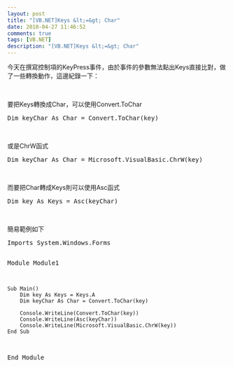 ```yaml
---
layout: post
title: "[VB.NET]Keys &lt;=&gt; Char"
date: 2010-04-27 11:46:52
comments: true
tags: [VB.NET]
description: "[VB.NET]Keys &lt;=&gt; Char"
---
```

<p>今天在撰寫控制項的KeyPress事件，由於事件的參數無法點出Keys直接比對，做了一些轉換動作，這邊紀錄一下：</p>  <p> </p>  <p>要把Keys轉換成Char，可以使用Convert.ToChar</p>  <div style="padding-bottom: 0px; margin: 0px; padding-left: 0px; padding-right: 0px; display: inline; float: none; padding-top: 0px" id="scid:812469c5-0cb0-4c63-8c15-c81123a09de7:afe9f100-272f-4ef9-946e-6f5623ed8e4c" class="wlWriterEditableSmartContent"><pre name="code" class="vb">Dim keyChar As Char = Convert.ToChar(key)</pre></div>

<p> </p>

<p>或是ChrW函式</p>

<div style="padding-bottom: 0px; margin: 0px; padding-left: 0px; padding-right: 0px; display: inline; float: none; padding-top: 0px" id="scid:812469c5-0cb0-4c63-8c15-c81123a09de7:9e125732-db7c-44c0-b678-2c898793fdeb" class="wlWriterEditableSmartContent"><pre name="code" class="vb">Dim keyChar As Char = Microsoft.VisualBasic.ChrW(key)</pre></div>

<p> </p>

<p>而要把Char轉成Keys則可以使用Asc函式</p>

<div style="padding-bottom: 0px; margin: 0px; padding-left: 0px; padding-right: 0px; display: inline; float: none; padding-top: 0px" id="scid:812469c5-0cb0-4c63-8c15-c81123a09de7:a4ddefc5-9a03-476e-b1be-8733a2dbd61a" class="wlWriterEditableSmartContent"><pre name="code" class="vb">Dim key As Keys = Asc(keyChar)</pre></div>

<p> </p>

<p />

<p />

<p>簡易範例如下</p>

<div style="padding-bottom: 0px; margin: 0px; padding-left: 0px; padding-right: 0px; display: inline; float: none; padding-top: 0px" id="scid:812469c5-0cb0-4c63-8c15-c81123a09de7:cf604067-7349-45c7-b8f9-f13794b7939a" class="wlWriterEditableSmartContent"><pre name="code" class="vb">Imports System.Windows.Forms

Module Module1

    Sub Main()
        Dim key As Keys = Keys.A
        Dim keyChar As Char = Convert.ToChar(key)

        Console.WriteLine(Convert.ToChar(key))
        Console.WriteLine(Asc(keyChar))
        Console.WriteLine(Microsoft.VisualBasic.ChrW(key))
    End Sub

End Module</pre></div>
